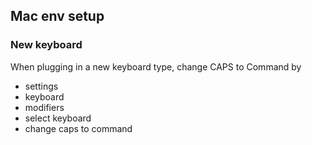 








## Mac env setup


### New keyboard

When plugging in a new keyboard type, change CAPS to Command by

- settings
- keyboard
- modifiers
- select keyboard
- change caps to command



